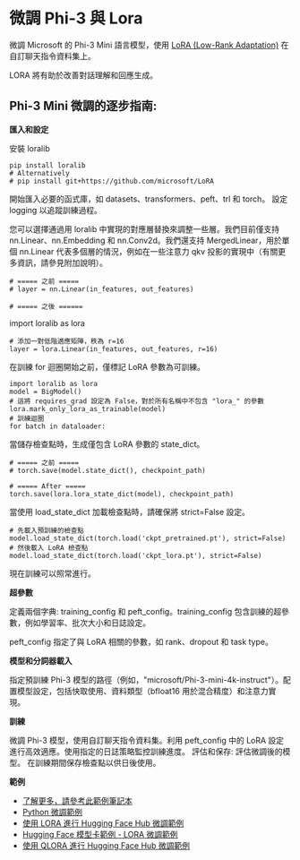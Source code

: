 ﻿# **微調 Phi-3 與 Lora**

微調 Microsoft 的 Phi-3 Mini 語言模型，使用 [LoRA (Low-Rank Adaptation)](https://github.com/microsoft/LoRA?WT.mc_id=aiml-138114-kinfeylo) 在自訂聊天指令資料集上。

LORA 將有助於改善對話理解和回應生成。

## Phi-3 Mini 微調的逐步指南:

**匯入和設定**

安裝 loralib

```
pip install loralib
# Alternatively
# pip install git+https://github.com/microsoft/LoRA
```

開始匯入必要的函式庫，如 datasets、transformers、peft、trl 和 torch。
設定 logging 以追蹤訓練過程。

您可以選擇通過用 loralib 中實現的對應層替換來調整一些層。我們目前僅支持 nn.Linear、nn.Embedding 和 nn.Conv2d。我們還支持 MergedLinear，用於單個 nn.Linear 代表多個層的情況，例如在一些注意力 qkv 投影的實現中（有關更多資訊，請參見附加說明）。

```
# ===== 之前 =====
# layer = nn.Linear(in_features, out_features)
```

```
# ===== 之後 ======
```

import loralib as lora

```
# 添加一對低階適應矩陣，秩為 r=16
layer = lora.Linear(in_features, out_features, r=16)
```

在訓練 for 迴圈開始之前，僅標記 LoRA 參數為可訓練。

```
import loralib as lora
model = BigModel()
# 這將 requires_grad 設定為 False，對於所有名稱中不包含 "lora_" 的參數
lora.mark_only_lora_as_trainable(model)
# 訓練迴圈
for batch in dataloader:
```

當儲存檢查點時，生成僅包含 LoRA 參數的 state_dict。

```
# ===== 之前 =====
# torch.save(model.state_dict(), checkpoint_path)
```

```
# ===== After =====
torch.save(lora.lora_state_dict(model), checkpoint_path)
```

當使用 load_state_dict 加載檢查點時，請確保將 strict=False 設定。

```
# 先載入預訓練的檢查點
model.load_state_dict(torch.load('ckpt_pretrained.pt'), strict=False)
# 然後載入 LoRA 檢查點
model.load_state_dict(torch.load('ckpt_lora.pt'), strict=False)
```

現在訓練可以照常進行。

**超參數**

定義兩個字典: training_config 和 peft_config。training_config 包含訓練的超參數，例如學習率、批次大小和日誌設定。

peft_config 指定了與 LoRA 相關的參數，如 rank、dropout 和 task type。

**模型和分詞器載入**

指定預訓練 Phi-3 模型的路徑（例如，"microsoft/Phi-3-mini-4k-instruct"）。配置模型設定，包括快取使用、資料類型（bfloat16 用於混合精度）和注意力實現。

**訓練**

微調 Phi-3 模型，使用自訂聊天指令資料集。利用 peft_config 中的 LoRA 設定進行高效適應。使用指定的日誌策略監控訓練進度。
評估和保存: 評估微調後的模型。
在訓練期間保存檢查點以供日後使用。

**範例**

- [了解更多，請參考此範例筆記本](../../code/04.Finetuning/Phi_3_Inference_Finetuning.ipynb)
- [Python 微調範例](../../code/04.Finetuning/FineTrainingScript.py)
- [使用 LORA 進行 Hugging Face Hub 微調範例](../../code/04.Finetuning/Phi-3-finetune-lora-python.ipynb)
- [Hugging Face 模型卡範例 - LORA 微調範例](https://huggingface.co/microsoft/Phi-3-mini-4k-instruct/blob/main/sample_finetune.py)
- [使用 QLORA 進行 Hugging Face Hub 微調範例](../../code/04.Finetuning/Phi-3-finetune-qlora-python.ipynb)


